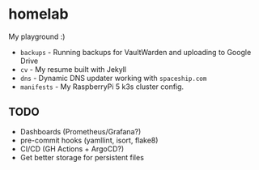 # homelab

My playground :)

* `backups` - Running backups for VaultWarden and uploading to Google Drive
* `cv` - My resume built with Jekyll
* `dns` - Dynamic DNS updater working with `spaceship.com`
* `manifests` - My RaspberryPi 5 k3s cluster config.

## TODO

* Dashboards (Prometheus/Grafana?)
* pre-commit hooks (yamllint, isort, flake8)
* CI/CD (GH Actions + ArgoCD?)
* Get better storage for persistent files
